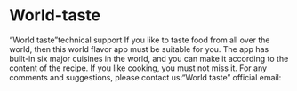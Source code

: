 # World-taste
“World taste”technical support
If you like to taste food from all over the world, then this world flavor app must be suitable for you. The app has built-in six major cuisines in the world, and you can make it according to the content of the recipe. If you like cooking, you must not miss it.
For any comments and suggestions, please contact us:“World taste” official email:
